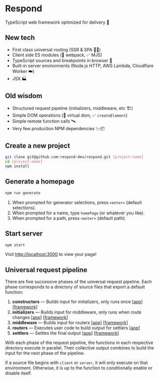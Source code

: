 # Respond

TypeScript web framework optimized for delivery 🚚

## New tech

- First class universal routing (SSR & SPA 🧖‍♀️)
- Client side ES modules (🚫 webpack, ✅ MJS)
- TypeScript sources and breakpoints in browser 🧘
- Built-in server environments (Node.js HTTP, AWS Lambda, Cloudflare Worker ☁️)
- JSX 🏭

## Old wisdom

- Structured request pipeline (initializers, middleware, etc 🏗️)
- Simple DOM operations (🚫 virtual dom, ✅ `createElement`)
- Simple remote function calls 🛰️
- Very few production NPM dependencies 📉📦

## Create a new project

```bash
git clone git@github.com:respond-dev/respond.git [project-name]
cd [project-name]
npm install
```

## Generate a homepage

```bash
npm run generate
```

1. When prompted for generator selections, press `<enter>` (default selections).
2. When prompted for a name, type `homePage` (or whatever you like).
3. When prompted for a path, press `<enter>` (default path).

## Start server

```bash
npm start
```

Visit <http://localhost:3000> to view your page!

## Universal request pipeline

There are five successive phases of the universal request pipeline. Each phase corresponds to a directory of source files that export a default function:

1. **constructors** — Builds input for initializers, only runs once [[app](src/constructors)] [[framework](src/framework/constructors)]
2. **initializers** — Builds input for middleware, only runs when route changes [[app](src/initializers)] [[framework](src/framework/initializers)]
3. **middleware** — Builds input for routers [[app](src/middleware)] [[framework](src/framework/middleware)]
4. **routers** — Executes user code to build output for settlers [[app](src/routers)]
5. **settlers** — Settles the final output [[app](src/settlers)] [[framework](src/framework/settlers)]

With each phase of the request pipeline, the functions in each respective directory execute in parallel. Their collective output combines to build the input for the next phase of the pipeline.

If a source file begins with `client` or `server`, it will only execute on that environment. Otherwise, it is up to the function to conditionally enable or disable itself.
